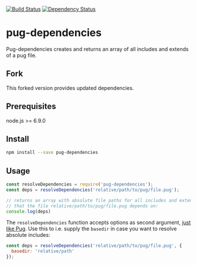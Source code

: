 [![Build Status](https://travis-ci.org/pure180/pug-dependencies.svg?branch=master)](https://travis-ci.org/pure180/pug-dependencies)
[![Dependency Status](https://david-dm.org/pure180/pug-dependencies.svg)](https://david-dm.org/pure180/pug-dependencies)

# pug-dependencies

Pug-dependencies creates and returns an array of all includes and extends of a pug file.

## Fork

This forked version provides updated dependencies.

## Prerequisites

node.js >= 6.9.0

## Install

```sh
npm install --save pug-dependencies
```

## Usage

```js
const resolveDependencies = require('pug-dependencies');
const deps = resolveDependencies('relative/path/to/pug/file.pug');

// returns an array with absolute file paths for all includes and extends
// that the file relative/path/to/pug/file.pug depends on:
console.log(deps)
```

The `resolveDependencies` function accepts options as second argument, [just like Pug](https://pugjs.org/api/reference.html#options).
Use this to i.e. supply the `basedir` in case you want to resolve absolute includes:

```js
const deps = resolveDependencies('relative/path/to/pug/file.pug', {
  basedir: 'relative/path'
});
```
